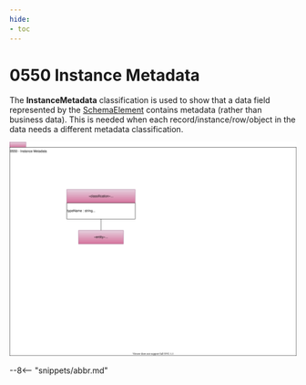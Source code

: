 ```yaml
---
hide:
- toc
---
```


<!-- SPDX-License-Identifier: CC-BY-4.0 -->
<!-- Copyright Contributors to the ODPi Egeria project. -->

# 0550 Instance Metadata

The **InstanceMetadata** classification is used to show that a data field
represented by the [SchemaElement](0501-Schema-Elements.md)
contains metadata (rather than business data).  This is needed
when each record/instance/row/object in the data needs a different metadata classification.


![UML](0550-Instance-Metadata.svg)


--8<-- "snippets/abbr.md"
